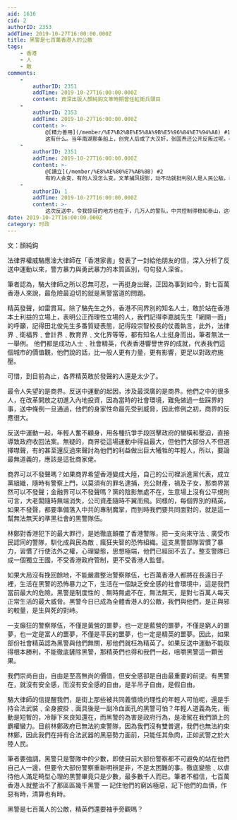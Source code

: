 ```yaml
---
aid: 1616
cid: 2
authorID: 2353
addTime: 2019-10-27T16:00:00.000Z
title: 黑警是七百萬香港人的公敵
tags:
    - 香港
    - 人
    - 敵
comments:
    -
        authorID: 2351
        addTime: 2019-10-27T16:00:00.000Z
        content: 資深出版人顏純鈎文革時期曾任紅衛兵頭目
    -
        authorID: 2353
        addTime: 2019-10-27T16:00:00.000Z
        content: >-
            @[精力善用](/member/%E7%B2%BE%E5%8A%9B%E5%96%84%E7%94%A8) #1
            这有什么。当年南湖那条船上，创党人后成了大汉奸，张国焘还公开反叛过呢。老毛的反黨言论，说出来，你会吓一跳。
    -
        authorID: 2351
        addTime: 2019-10-27T16:00:00.000Z
        content: >-
            @[讀立](/member/%E8%AE%80%E7%AB%8B) #2
            有的人会变，有的人没怎么变。文革捕风捉影，动不动就批判别人是人民公敌。看来这个人没怎么变，大字报还是很会写。
    -
        authorID: 1
        addTime: 2019-10-27T16:00:00.000Z
        content: >-
            这次反送中，令我惊讶的地方也在于，几万人的警队，中共控制得稳如泰山，这种渗透和收买，恐怕不是一朝一夕就能完成的，香港的制度性溃败恐怕已经好久了，只是这次全面暴露。
date: 2019-10-27T16:00:00.000Z
category: 时政
---
```


文：顏純鈎

法律界權威駱應淦大律師在「香港家書」發表了一封給他朋友的信，深入分析了反送中運動以來，警方暴力與勇武暴力的本質區別，句句發人深省。

筆者認為，駱大律師之所以忍無可忍，一再挺身出聲，正因為事到如今，對七百萬香港人來說，最危險最迫切的就是黑警當道的問題。

精英發聲，如雷貫耳。除了駱先生之外，香港不同界別的知名人士，敢於站在香港本土利益的立場上，表明公正而理性立場的人，我們記得李嘉誠先生「網開一面」的呼籲，記得田北俊先生多番質疑表態，記得段崇智校長的仗義執言，此外，法律界﹑衛福界﹑會計界﹑教育界﹑文化界等等，都有知名人士挺身而出，筆者無法一一舉例。 他們都是成功人士﹑社會精英，代表香港響譽世界的成就，代表我們這個城市的價值觀，他們說的話，比一般人更有力量，更有影響，更足以對政府施壓。

可惜，到目前為止，各界精英敢於發聲的人還是太少了。

最令人失望的是商界。反送中運動的起因，涉及最深廣的是商界。他們之中的很多人，在改革開放之初進入內地投資，因為當時的社會環境，難免做過一些踩界的事，送中條例一旦通過，他們的身家性命最先受到威脅，因此修例之初，商界的反應很大。

反送中運動一起，年輕人奮不顧身，用各種抗爭手段回擊政府的蠻橫和壓迫，直接導致政府收回法案。無疑的，商界從這場運動中得益最大，但他們大部份人不但選擇噤聲，有的甚至還反過來聲討為他們的利益做出巨大犧牲的年輕人，所以，要論最無道義的，應該是這批商家佬。

商界可以不發聲嗎？如果商界希望香港變成大陸，自己的公司裡派進黨代表，成立黨組織，隨時有警察上門，以莫須有的罪名逮捕，充公財產，禍及子女，那商界當然可以不發聲；金融界可以不發聲嗎？黨的陰影無處不在，生意場上沒有公平規則可言，大老闆隨時無端消失，公司資產隨時不翼而飛。同樣的，每個界別的精英，如果不發聲，都要準備落入中共的專制魔掌，而到時我們要共同面對的，就是這一幫無法無天的準黑社會的黑警隊伍。

林鄭對香港犯下的最大罪行，是她徹底顛覆了香港警隊，把一支向來守法﹑廣受市民認同的警隊，馴化成與民為敵﹑瘋狂失智的恐怖組織。這支黑警部隊習慣了暴力，習慣了行使法外之權，心理變態，思想極端，他們已經回不去了。整支警隊已成一個獨立王國，不受香港政府管制，更不受香港人監督。

如果大局沒有挽回餘地，不能嚴肅整治警察隊伍，七百萬香港人都將在長遠日子裡，生活在黑警的恐怖暴力之下，生活在一個缺乏安全感的社會環境中，這是我們當前最大的危險。黑警是制度性的﹑無時無處不在，無法無天，是對七百萬人每天正常生活的最大威脅。黑警今日已成為全體香港人的公敵，我們與他們，是正與邪的較量，是生與死的對峙。

一支癲狂的警察隊伍，不僅是黃營的噩夢，也一定是藍營的噩夢，不僅是窮人的噩夢，也一定是富人的噩夢，不僅是平民的噩夢，也一定是精英的噩夢。因此，如果部份社會精英認為黑警與他們無關，那他們就枉為精英了。如果反送中運動不能取得根本勝利，不能徹底鏟除黑警，那精英們也得和我們一起，咀嚼黑警這一顆苦果。

我們崇尚自由，自由是至高無尚的價值，但安全感卻是自由最重要的前提。有黑警在，就沒有安全感，而沒有安全感的自由，是半吊子自由，是假自由。

駱大律師的信提醒我們，是街上那些被共同義憤燒灼理性的年輕人可怕呢，還是手持合法武裝﹑全身披掛﹑面具後是一副冷血面孔的黑警可怕？年輕人道義為先，衝動是短暫的，冷靜下來良知還在，而黑警的為害是政府行為，是凌駕在我們頭上的霸權蠻力。目前林鄭政府已無法約束警隊，因為我們沒有雙普選，我們也無法約束林鄭，因此我們在持有合法武器的黑惡勢力面前，只能任其魚肉，正如武警之於大陸人民。

筆者要強調，黑警只是警隊中的少數，即使目前大部份警察都不可避免的站在他們自己人一邊，但要令大部份警察重新明辨是非，不是太困難的事。徹底變態﹑以虐待他人滿足畸型心理的黑警畢竟只是少數，最多數千人而已。筆者不相信，七百萬香港人就整治不了那區區幾千黑警 — 記住他們的窮凶極惡，記下他們的血債，作惡有時，清算也有時。

黑警是七百萬人的公敵，精英們還要袖手旁觀嗎？
